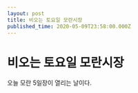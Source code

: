 ```yaml
---
layout: post
title: 비오는 토요일 모란시장
published_time: 2020-05-09T23:58:00.000Z
---
```


# 비오는 토요일 모란시장


오늘 모란 5일장이 열리는 날이다.


